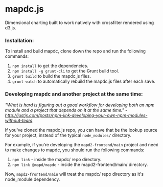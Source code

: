 mapdc.js
=====

Dimensional charting built to work natively with crossfilter rendered using d3.js.

### Installation:

To install and build mapdc, clone down the repo and run the following commands:

1. `npm install` to get the dependencies.
2. `npm install -g grunt-cli` to get the Grunt build tool.
3. `grunt build` to build the mapdc.js files.
4. `grunt watch` to automatically rebuild the mapdc.js files after each save.

### Developing mapdc and another project at the same time:

_"What is hard is figuring out a good workflow for developing both an npm module and a project that depends on it at the same time." - http://justjs.com/posts/npm-link-developing-your-own-npm-modules-without-tears_

If you've cloned the mapdc.js repo, you can have that be the lookup source for your project, instead of the typical `node_modules/` directory. 

For example, if you're developing the `mapd2-frontend/main` project and need to make changes to mapdc, you should run the following commands:

1. `npm link` - inside the mapdc/ repo directory.
2. `npm link @mapd/mapdc` - inside the mapd2-frontend/main/ directory.

Now, `mapd2-frontend/main` will treat the mapdc/ repo directory as it's node_module dependency.
